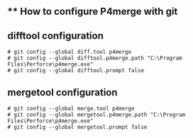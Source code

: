 ** How to configure P4merge with git
---

difftool configuration
---
~~~
# git config --global diff.tool p4merge
# git config --global difftool.p4merge.path "C:\Program Files\Perforce\p4merge.exe"
# git config --global difftool.prompt false
~~~

mergetool configuration
---
~~~
# git config --global merge.tool p4merge
# git config --global mergetool.p4merge.path "C:\Program Files\Perforce\p4merge.exe"
# git config --global mergetool.prompt false
~~~
